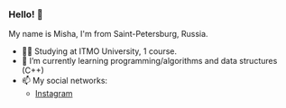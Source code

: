 ### Hello! 👋

My name is Misha, I'm from Saint-Petersburg, Russia.

- 👨‍🎓 Studying at ITMO University, 1 course.
- 🌱 I’m currently learning programming/algorithms and data structures (C++)
- 📫 My social networks:
    - [Instagram](https://www.instagram.com/dirty_lipa/)
